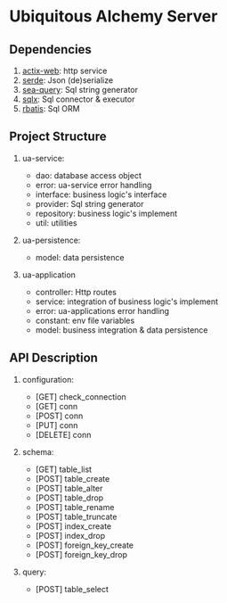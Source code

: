 # Ubiquitous Alchemy Server

## Dependencies

1. [actix-web](https://github.com/actix/actix-web): http service
1. [serde](https://github.com/serde-rs/serde): Json (de)serialize
1. [sea-query](https://github.com/SeaQL/sea-query): Sql string generator
1. [sqlx](https://github.com/launchbadge/sqlx): Sql connector & executor
1. [rbatis](https://github.com/rbatis/rbatis): Sql ORM

## Project Structure

1. ua-service:

   - dao: database access object
   - error: ua-service error handling
   - interface: business logic's interface
   - provider: Sql string generator
   - repository: business logic's implement
   - util: utilities

1. ua-persistence:

   - model: data persistence

1. ua-application

   - controller: Http routes
   - service: integration of business logic's implement
   - error: ua-applications error handling
   - constant: env file variables
   - model: business integration & data persistence

## API Description

1. configuration:

   - [GET] check_connection
   - [GET] conn
   - [POST] conn
   - [PUT] conn
   - [DELETE] conn

1. schema:

   - [GET] table_list
   - [POST] table_create
   - [POST] table_alter
   - [POST] table_drop
   - [POST] table_rename
   - [POST] table_truncate
   - [POST] index_create
   - [POST] index_drop
   - [POST] foreign_key_create
   - [POST] foreign_key_drop

1. query:

   - [POST] table_select
